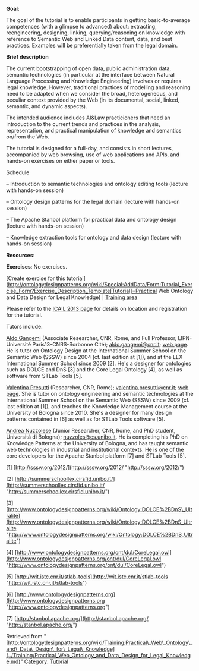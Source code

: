 __Goal__:


The goal of the tutorial is to enable participants in getting basic-to-average competences (with a glimpse to advanced) about: extracting, reengineering, designing, linking, querying/reasoning on knowledge with reference to Semantic Web and Linked Data content, data, and best practices. Examples will be preferentially taken from the legal domain.


__Brief description__


The current bootstrapping of open data, public administration data, semantic technologies (in particular at the interface between Natural Language Processing and Knowledge Engineering) involves or requires legal knowledge. 
However, traditional practices of modelling and reasoning need to be adapted when we consider the broad, heterogeneous, and peculiar context provided by the Web (in its documental, social, linked, semantic, and dynamic aspects).


The intended audience includes AI&Law practicioners that need an introduction to the current trends and practices in the analysis, representation, and practical manipulation of knowledge and semantics on/from the Web.


The tutorial is designed for a full-day, and consists in short lectures, accompanied by web browsing, use of web applications and APIs, and hands-on exercises on either paper or tools.


Schedule


– Introduction to semantic technologies and ontology editing tools (lecture with hands-on session)


– Ontology design patterns for the legal domain (lecture with hands-on session)


– The Apache Stanbol platform for practical data and ontology design (lecture with hands-on session)


– Knowledge extraction tools for ontology and data design (lecture with hands-on session)




__Resources__:


__Exercises__:
No exercises.



[Create exercise for this tutorial](http://ontologydesignpatterns.org/wiki/Special:AddData/Form:Tutorial_Exercise_Form?Exercise_Description_Template[Tutorial]=Practical Web Ontology and Data Design for Legal Knowledge) | [Training area](../Training/Main.md "Training:Main")

Please refer to the [ICAIL 2013 page](http://icail2013.ittig.cnr.it/ "http://icail2013.ittig.cnr.it/") for details on location and registration for the tutorial.


Tutors include:


[Aldo Gangemi](../User/AldoGangemi.md "User:AldoGangemi") (Associate Researcher, CNR, Rome, and Full Professor, LIPN-Université Paris13-CNRS-Sorbonne Cité); aldo.gangemi@cnr.it; [web page](http://www.istc.cnr.it/people/aldo-gangemi "http://www.istc.cnr.it/people/aldo-gangemi").
He is tutor on Ontology Design at the International Summer School on the Semantic Web (SSSW) since 2004 (cf. last edition at [1]), and at the LEX International Summer School since 2009 [2]. He's a designer for ontologies such as DOLCE and DnS [3] and the Core Legal Ontology [4], as well as software from STLab Tools [5].


[Valentina Presutti](../User/ValentinaPresutti.md "User:ValentinaPresutti") (Researcher, CNR, Rome); valentina.presutti@cnr.it; [web page](http://www.istc.cnr.it/people/valentina-presutti "http://www.istc.cnr.it/people/valentina-presutti").
She is tutor on ontology engineering and semantic technologies at the International Summer School on the Semantic Web (SSSW) since 2009 (cf. last edition at [1]), and teaches the Knowledge Management course at the University of Bologna since 2010. She's a designer for many design patterns contained in [6] as well as for STLab Tools software [5].


[Andrea Nuzzolese](http://stlab.istc.cnr.it/stlab/User:AndreaNuzzolese "http://stlab.istc.cnr.it/stlab/User:AndreaNuzzolese") (Junior Researcher, CNR, Rome, and PhD student, Università di Bologna); nuzzoles@cs.unibo.it.
He is completing his PhD on Knowledge Patterns at the University of Bologna, and has taught semantic web technologies in industrial and institutional contexts. He is one of the core developers for the Apache Stanbol platform [7] and STLab Tools [5].


[1] [http://sssw.org/2012/](http://sssw.org/2012/ "http://sssw.org/2012/")


[2] [http://summerschoollex.cirsfid.unibo.it/](http://summerschoollex.cirsfid.unibo.it/ "http://summerschoollex.cirsfid.unibo.it/")


[3] [http://www.ontologydesignpatterns.org/wiki/Ontology:DOLCE%2BDnS\_Ultralite](http://www.ontologydesignpatterns.org/wiki/Ontology:DOLCE%2BDnS_Ultralite "http://www.ontologydesignpatterns.org/wiki/Ontology:DOLCE%2BDnS_Ultralite")


[4] [http://www.ontologydesignpatterns.org/ont/dul/CoreLegal.owl](http://www.ontologydesignpatterns.org/ont/dul/CoreLegal.owl "http://www.ontologydesignpatterns.org/ont/dul/CoreLegal.owl")


[5] [http://wit.istc.cnr.it/stlab-tools](http://wit.istc.cnr.it/stlab-tools "http://wit.istc.cnr.it/stlab-tools")


[6] [http://www.ontologydesignpatterns.org](http://www.ontologydesignpatterns.org "http://www.ontologydesignpatterns.org")


[7] [http://stanbol.apache.org/](http://stanbol.apache.org/ "http://stanbol.apache.org/")





Retrieved from "[http://ontologydesignpatterns.org/wiki/Training:Practical\_Web\_Ontology\_and\_Data\_Design\_for\_Legal\_Knowledge](../Training/Practical_Web_Ontology_and_Data_Design_for_Legal_Knowledge.md)"
 [Category](http://ontologydesignpatterns.org/wiki/Special:Categories "Special:Categories"): [Tutorial](../Category/Tutorial.md "Category:Tutorial")